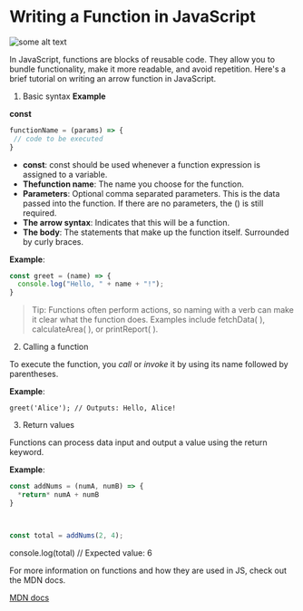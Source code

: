 # Writing a Function in JavaScript

![some alt text](https://images.unsplash.com/photo-1747682031040-3c2ebb1a913f?q=80&w=926&auto=format&fit=crop&ixlib=rb-4.1.0&ixid=M3wxMjA3fDB8MHxwaG90by1wYWdlfHx8fGVufDB8fHx8fA%3D%3D)

In JavaScript, functions are blocks of reusable code. They allow you to bundle functionality, make it more readable, and avoid repetition. Here's a brief tutorial on writing an arrow function in JavaScript.

1. Basic syntax
**Example**

**const**
 ```javascript
 functionName = (params) => {
  // code to be executed
}
```

* **const**: const should be used whenever a function expression is assigned to a variable.
* **Thefunction name**: The name you choose for the function.
* **Parameters**: Optional comma separated parameters. This is the data passed into the function. If there are no parameters, the () is still required.
* **The arrow syntax**: Indicates that this will be a function.
* **The body**: The statements that make up the function itself. Surrounded by curly braces.

**Example**:

```javascript
const greet = (name) => {
  console.log("Hello, " + name + "!");
}
```

> Tip: Functions often perform actions, so naming with a verb can make it clear what the function does. Examples include fetchData( ), calculateArea( ), or printReport( ). 

2. Calling a function

To execute the function, you *call* or *invoke* it by using its name followed by parentheses.

**Example**:

`greet('Alice'); // Outputs: Hello, Alice!`

3. Return values

Functions can process data input and output a value using the return keyword.

**Example**: 

```javascript
const addNums = (numA, numB) => {
  *return* numA + numB
}



const total = addNums(2, 4);
```

console.log(total) // Expected value: 6

For more information on functions and how they are used in JS, check out the MDN docs. 

[MDN docs](https://developer.mozilla.org/en-US/docs/Web/JavaScript/Guide/Functions)






